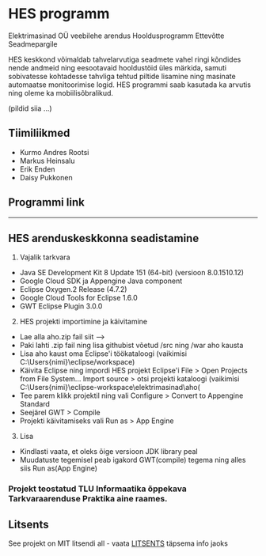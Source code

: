 # HES programm 
Elektrimasinad OÜ veebilehe arendus 
Hooldusprogramm Ettevõtte Seadmepargile 

HES keskkond võimaldab tahvelarvutiga seadmete vahel ringi kõndides nende andmeid ning eesootavaid hooldustöid üles märkida, samuti sobivatesse kohtadesse tahvliga tehtud piltide lisamine ning masinate automaatse monitoorimise logid. HES programmi saab kasutada ka arvutis ning oleme ka mobiilisõbralikud. 

(pildid siia ...)

## Tiimiliikmed
* Kurmo Andres Rootsi
* Markus Heinsalu
* Erik Enden
* Daisy Pukkonen

## Programmi link 
--------------

## HES arenduskeskkonna seadistamine 
1. Vajalik tarkvara 
* Java SE Development Kit 8 Update 151 (64-bit) (versioon 8.0.1510.12)
* Google Cloud SDK ja Appengine Java component
* Eclipse Oxygen.2 Release (4.7.2)
* Google Cloud Tools for Eclipse 1.6.0 
* GWT Eclipse Plugin 3.0.0

2. HES projekti importimine ja käivitamine
* Lae alla aho.zip fail siit -->
* Paki lahti .zip fail ning lisa githubist võetud /src ning /war aho kausta
* Lisa aho kaust oma Eclipse'i töökataloogi (vaikimisi C:\Users\{nimi}\eclipse/workspace)
* Käivita Eclipse ning impordi HES projekt Eclipse'i
  File > Open Projects from File System...
  Import source > otsi projekti kataloogi (vaikimisi C:\Users\{nimi}\eclipse-workspace\elektrimasinad\aho(
* Tee parem klikk projektil ning vali
  Configure > Convert to Appengine Standard
* Seejärel 
  GWT > Compile
* Projekti käivitamiseks vali
  Run as > App Engine 
3. Lisa
* Kindlasti vaata, et oleks õige versioon JDK library peal
* Muudatuste tegemisel peab igakord GWT(compile) tegema ning alles siis Run as(App Engine)

### Projekt teostatud TLU Informaatika õppekava Tarkvaraarenduse Praktika aine raames.

## Litsents

See projekt on MIT litsendi all - vaata [LITSENTS](https://github.com/kurmorootsi/aho/blob/master/LICENSE.md) täpsema info jaoks





